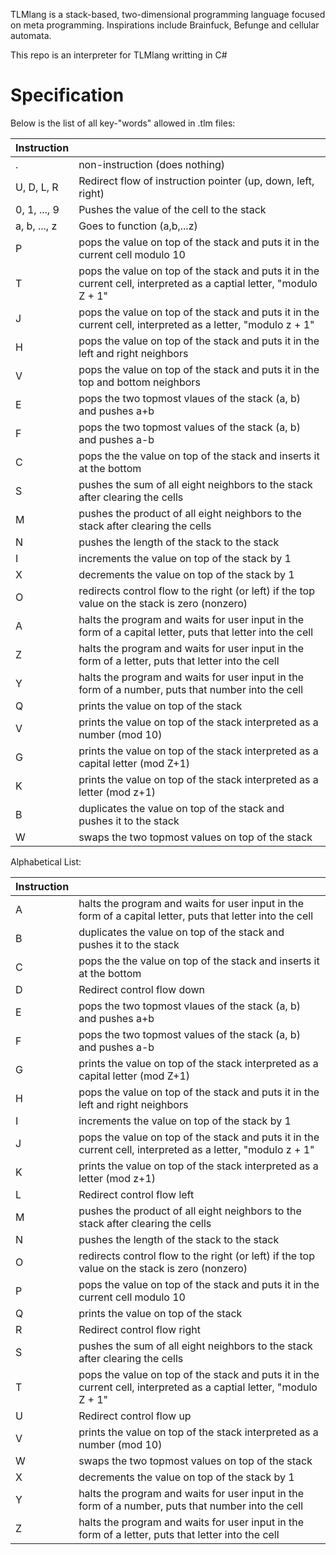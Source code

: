 TLMlang is a stack-based, two-dimensional programming language focused on meta programming.
Inspirations include Brainfuck, Befunge and cellular automata.

This repo is an interpreter for TLMlang writting in C#

# Specification
Below is the list of all key-"words" allowed in .tlm files:

| Instruction   | |
| - | - |
| . | non-instruction (does nothing) |
| U, D, L, R | Redirect flow of instruction pointer (up, down, left, right)  |
| 0, 1, ..., 9 | Pushes the value of the cell to the stack  |
| a, b, ..., z | Goes to function (a,b,...z) |
| P | pops the value on top of the stack and puts it in the current cell modulo 10 |
| T | pops the value on top of the stack and puts it in the current cell, interpreted as a captial letter, "modulo Z + 1" |
| J | pops the value on top of the stack and puts it in the current cell, interpreted as a letter, "modulo z + 1" |
| H | pops the value on top of the stack and puts it in the left and right neighbors |
| V | pops the value on top of the stack and puts it in the top and bottom neighbors |
| E | pops the two topmost vlaues of the stack (a, b) and pushes a+b |
| F | pops the two topmost values of the stack (a, b) and pushes a-b |
| C | pops the the value on top of the stack and inserts it at the bottom |
| S | pushes the sum of all eight neighbors to the stack after clearing the cells |
| M | pushes the product of all eight neighbors to the stack after clearing the cells |
| N | pushes the length of the stack to the stack |
| I | increments the value on top of the stack by 1 |
| X | decrements the value on top of the stack by 1 |
| O | redirects control flow to the right (or left) if the top value on the stack is zero (nonzero) |
| A | halts the program and waits for user input in the form of a capital letter, puts that letter into the cell |
| Z | halts the program and waits for user input in the form of a letter, puts that letter into the cell |
| Y | halts the program and waits for user input in the form of a number, puts that number into the cell |
| Q | prints the value on top of the stack |
| V | prints the value on top of the stack interpreted as a number (mod 10) |
| G | prints the value on top of the stack interpreted as a capital letter (mod Z+1) |
| K | prints the value on top of the stack interpreted as a letter (mod z+1) |
| B | duplicates the value on top of the stack and pushes it to the stack |
| W | swaps the two topmost values on top of the stack |


Alphabetical List:

| Instruction   | |
| - | - |
| A | halts the program and waits for user input in the form of a capital letter, puts that letter into the cell |
| B | duplicates the value on top of the stack and pushes it to the stack |
| C | pops the the value on top of the stack and inserts it at the bottom |
| D | Redirect control flow down |
| E | pops the two topmost vlaues of the stack (a, b) and pushes a+b |
| F | pops the two topmost values of the stack (a, b) and pushes a-b |
| G | prints the value on top of the stack interpreted as a capital letter (mod Z+1) |
| H | pops the value on top of the stack and puts it in the left and right neighbors |
| I | increments the value on top of the stack by 1 |
| J | pops the value on top of the stack and puts it in the current cell, interpreted as a letter, "modulo z + 1" |
| K | prints the value on top of the stack interpreted as a letter (mod z+1) |
| L | Redirect control flow left |
| M | pushes the product of all eight neighbors to the stack after clearing the cells |
| N | pushes the length of the stack to the stack |
| O | redirects control flow to the right (or left) if the top value on the stack is zero (nonzero) |
| P | pops the value on top of the stack and puts it in the current cell modulo 10 |
| Q | prints the value on top of the stack |
| R | Redirect control flow right |
| S | pushes the sum of all eight neighbors to the stack after clearing the cells |
| T | pops the value on top of the stack and puts it in the current cell, interpreted as a captial letter, "modulo Z + 1" |
| U | Redirect control flow up |
| V | prints the value on top of the stack interpreted as a number (mod 10) |
| W | swaps the two topmost values on top of the stack |
| X | decrements the value on top of the stack by 1 |
| Y | halts the program and waits for user input in the form of a number, puts that number into the cell |
| Z | halts the program and waits for user input in the form of a letter, puts that letter into the cell |
